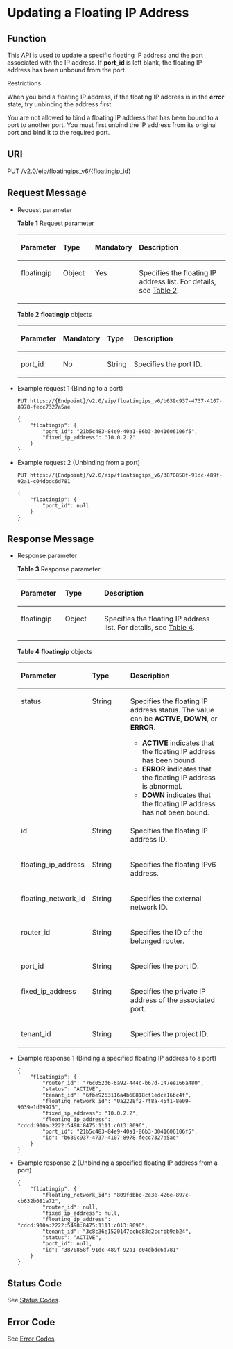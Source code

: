 # Updating a Floating IP Address<a name="eip_apifloatip_0004"></a>

## Function<a name="en-us_topic_0201534155_section937595992415"></a>

This API is used to update a specific floating IP address and the port associated with the IP address. If  **port\_id**  is left blank, the floating IP address has been unbound from the port.

Restrictions

When you bind a floating IP address, if the floating IP address is in the  **error**  state, try unbinding the address first.

You are not allowed to bind a floating IP address that has been bound to a port to another port. You must first unbind the IP address from its original port and bind it to the required port.

## URI<a name="en-us_topic_0201534155_section1037655913249"></a>

PUT /v2.0/eip/floatingips\_v6/\{floatingip\_id\}

## Request Message<a name="en-us_topic_0201534155_section5385259162414"></a>

-   Request parameter

    **Table  1**  Request parameter

    <a name="en-us_topic_0201534155_table14386115942419"></a>
    <table><thead align="left"><tr id="en-us_topic_0201534155_row1559165992415"><th class="cellrowborder" valign="top" width="19.39%" id="mcps1.2.5.1.1"><p id="en-us_topic_0201534155_p65917591245"><a name="en-us_topic_0201534155_p65917591245"></a><a name="en-us_topic_0201534155_p65917591245"></a>Parameter</p>
    </th>
    <th class="cellrowborder" valign="top" width="15.659999999999998%" id="mcps1.2.5.1.2"><p id="en-us_topic_0201534155_p559185992415"><a name="en-us_topic_0201534155_p559185992415"></a><a name="en-us_topic_0201534155_p559185992415"></a>Type</p>
    </th>
    <th class="cellrowborder" valign="top" width="18.310000000000002%" id="mcps1.2.5.1.3"><p id="en-us_topic_0201534155_p205911159152411"><a name="en-us_topic_0201534155_p205911159152411"></a><a name="en-us_topic_0201534155_p205911159152411"></a><strong id="en-us_topic_0201534155_b84235270615219"><a name="en-us_topic_0201534155_b84235270615219"></a><a name="en-us_topic_0201534155_b84235270615219"></a>Mandatory</strong></p>
    </th>
    <th class="cellrowborder" valign="top" width="46.64%" id="mcps1.2.5.1.4"><p id="en-us_topic_0201534155_p6591115942414"><a name="en-us_topic_0201534155_p6591115942414"></a><a name="en-us_topic_0201534155_p6591115942414"></a>Description</p>
    </th>
    </tr>
    </thead>
    <tbody><tr id="en-us_topic_0201534155_row159211597245"><td class="cellrowborder" valign="top" width="19.39%" headers="mcps1.2.5.1.1 "><p id="en-us_topic_0201534155_p75923592248"><a name="en-us_topic_0201534155_p75923592248"></a><a name="en-us_topic_0201534155_p75923592248"></a>floatingip</p>
    </td>
    <td class="cellrowborder" valign="top" width="15.659999999999998%" headers="mcps1.2.5.1.2 "><p id="en-us_topic_0201534155_p18592559172418"><a name="en-us_topic_0201534155_p18592559172418"></a><a name="en-us_topic_0201534155_p18592559172418"></a>Object</p>
    </td>
    <td class="cellrowborder" valign="top" width="18.310000000000002%" headers="mcps1.2.5.1.3 "><p id="en-us_topic_0201534155_p25921159132414"><a name="en-us_topic_0201534155_p25921159132414"></a><a name="en-us_topic_0201534155_p25921159132414"></a>Yes</p>
    </td>
    <td class="cellrowborder" valign="top" width="46.64%" headers="mcps1.2.5.1.4 "><p id="en-us_topic_0201534155_p1759245922417"><a name="en-us_topic_0201534155_p1759245922417"></a><a name="en-us_topic_0201534155_p1759245922417"></a>Specifies the floating IP address list. For details, see <a href="#en-us_topic_0201534155_table547993685510">Table 2</a>.</p>
    </td>
    </tr>
    </tbody>
    </table>

    **Table  2** **floatingip**  objects

    <a name="en-us_topic_0201534155_table547993685510"></a>
    <table><thead align="left"><tr id="en-us_topic_0201534155_row966719362553"><th class="cellrowborder" valign="top" width="19.878012198780123%" id="mcps1.2.5.1.1"><p id="en-us_topic_0201534155_p0685313416"><a name="en-us_topic_0201534155_p0685313416"></a><a name="en-us_topic_0201534155_p0685313416"></a><strong id="en-us_topic_0201534155_b1047913918573"><a name="en-us_topic_0201534155_b1047913918573"></a><a name="en-us_topic_0201534155_b1047913918573"></a>Parameter</strong></p>
    </th>
    <th class="cellrowborder" valign="top" width="12.938706129387059%" id="mcps1.2.5.1.2"><p id="en-us_topic_0201534155_p768561134110"><a name="en-us_topic_0201534155_p768561134110"></a><a name="en-us_topic_0201534155_p768561134110"></a><strong id="en-us_topic_0201534155_b16443144095716"><a name="en-us_topic_0201534155_b16443144095716"></a><a name="en-us_topic_0201534155_b16443144095716"></a>Mandatory</strong></p>
    </th>
    <th class="cellrowborder" valign="top" width="12.84871512848715%" id="mcps1.2.5.1.3"><p id="en-us_topic_0201534155_p368681134120"><a name="en-us_topic_0201534155_p368681134120"></a><a name="en-us_topic_0201534155_p368681134120"></a><strong id="en-us_topic_0201534155_b199131741105711"><a name="en-us_topic_0201534155_b199131741105711"></a><a name="en-us_topic_0201534155_b199131741105711"></a>Type</strong></p>
    </th>
    <th class="cellrowborder" valign="top" width="54.334566543345666%" id="mcps1.2.5.1.4"><p id="en-us_topic_0201534155_p668612124119"><a name="en-us_topic_0201534155_p668612124119"></a><a name="en-us_topic_0201534155_p668612124119"></a><strong id="en-us_topic_0201534155_b1998164325720"><a name="en-us_topic_0201534155_b1998164325720"></a><a name="en-us_topic_0201534155_b1998164325720"></a>Description</strong></p>
    </th>
    </tr>
    </thead>
    <tbody><tr id="en-us_topic_0201534155_row1667163613554"><td class="cellrowborder" valign="top" width="19.878012198780123%" headers="mcps1.2.5.1.1 "><p id="en-us_topic_0201534155_p1868717104113"><a name="en-us_topic_0201534155_p1868717104113"></a><a name="en-us_topic_0201534155_p1868717104113"></a>port_id</p>
    </td>
    <td class="cellrowborder" valign="top" width="12.938706129387059%" headers="mcps1.2.5.1.2 "><p id="en-us_topic_0201534155_p26871119419"><a name="en-us_topic_0201534155_p26871119419"></a><a name="en-us_topic_0201534155_p26871119419"></a>No</p>
    </td>
    <td class="cellrowborder" valign="top" width="12.84871512848715%" headers="mcps1.2.5.1.3 "><p id="en-us_topic_0201534155_p66889116414"><a name="en-us_topic_0201534155_p66889116414"></a><a name="en-us_topic_0201534155_p66889116414"></a>String</p>
    </td>
    <td class="cellrowborder" valign="top" width="54.334566543345666%" headers="mcps1.2.5.1.4 "><p id="en-us_topic_0201534155_p14688213413"><a name="en-us_topic_0201534155_p14688213413"></a><a name="en-us_topic_0201534155_p14688213413"></a>Specifies the port ID. </p>
    </td>
    </tr>
    </tbody>
    </table>

-   Example request 1 \(Binding to a port\)

    ```
    PUT https://{Endpoint}/v2.0/eip/floatingips_v6/b639c937-4737-4107-8978-fecc7327a5ae
    
    {
        "floatingip": {
            "port_id": "21b5c483-84e9-40a1-86b3-3041606106f5",
            "fixed_ip_address": "10.0.2.2"
        }
    }
    ```


-   Example request 2 \(Unbinding from a port\)

    ```
    PUT https://{Endpoint}/v2.0/eip/floatingips_v6/3870858f-91dc-489f-92a1-c04dbdc6d781
    
    {
        "floatingip": {
            "port_id": null
        }
    }
    ```


## Response Message<a name="en-us_topic_0201534155_section183951559182418"></a>

-   Response parameter

    **Table  3**  Response parameter

    <a name="en-us_topic_0201534155_table639619595248"></a>
    <table><thead align="left"><tr id="en-us_topic_0201534155_row18592059102412"><th class="cellrowborder" valign="top" width="21.11%" id="mcps1.2.4.1.1"><p id="en-us_topic_0201534155_p759210594240"><a name="en-us_topic_0201534155_p759210594240"></a><a name="en-us_topic_0201534155_p759210594240"></a>Parameter</p>
    </th>
    <th class="cellrowborder" valign="top" width="18.89%" id="mcps1.2.4.1.2"><p id="en-us_topic_0201534155_p2592125917247"><a name="en-us_topic_0201534155_p2592125917247"></a><a name="en-us_topic_0201534155_p2592125917247"></a>Type</p>
    </th>
    <th class="cellrowborder" valign="top" width="60%" id="mcps1.2.4.1.3"><p id="en-us_topic_0201534155_p1592145917246"><a name="en-us_topic_0201534155_p1592145917246"></a><a name="en-us_topic_0201534155_p1592145917246"></a>Description</p>
    </th>
    </tr>
    </thead>
    <tbody><tr id="en-us_topic_0201534155_row4592105910246"><td class="cellrowborder" valign="top" width="21.11%" headers="mcps1.2.4.1.1 "><p id="en-us_topic_0201534155_p1592115992411"><a name="en-us_topic_0201534155_p1592115992411"></a><a name="en-us_topic_0201534155_p1592115992411"></a>floatingip</p>
    </td>
    <td class="cellrowborder" valign="top" width="18.89%" headers="mcps1.2.4.1.2 "><p id="en-us_topic_0201534155_p2059225912243"><a name="en-us_topic_0201534155_p2059225912243"></a><a name="en-us_topic_0201534155_p2059225912243"></a>Object</p>
    </td>
    <td class="cellrowborder" valign="top" width="60%" headers="mcps1.2.4.1.3 "><p id="en-us_topic_0201534155_p1593125932418"><a name="en-us_topic_0201534155_p1593125932418"></a><a name="en-us_topic_0201534155_p1593125932418"></a>Specifies the floating IP address list. For details, see <a href="#en-us_topic_0201534155_table1935317341267">Table 4</a>.</p>
    </td>
    </tr>
    </tbody>
    </table>

    **Table  4** **floatingip**  objects

    <a name="en-us_topic_0201534155_table1935317341267"></a>
    <table><thead align="left"><tr id="en-us_topic_0201534155_row63486341164"><th class="cellrowborder" valign="top" width="33.33333333333333%" id="mcps1.2.4.1.1"><p id="en-us_topic_0201534155_p9993174855413"><a name="en-us_topic_0201534155_p9993174855413"></a><a name="en-us_topic_0201534155_p9993174855413"></a><strong id="en-us_topic_0201534155_b19349172101010"><a name="en-us_topic_0201534155_b19349172101010"></a><a name="en-us_topic_0201534155_b19349172101010"></a>Parameter</strong></p>
    </th>
    <th class="cellrowborder" valign="top" width="18.55185518551855%" id="mcps1.2.4.1.2"><p id="en-us_topic_0201534155_p16993194812541"><a name="en-us_topic_0201534155_p16993194812541"></a><a name="en-us_topic_0201534155_p16993194812541"></a><strong id="en-us_topic_0201534155_b02721133104"><a name="en-us_topic_0201534155_b02721133104"></a><a name="en-us_topic_0201534155_b02721133104"></a>Type</strong></p>
    </th>
    <th class="cellrowborder" valign="top" width="48.11481148114812%" id="mcps1.2.4.1.3"><p id="en-us_topic_0201534155_p99938485541"><a name="en-us_topic_0201534155_p99938485541"></a><a name="en-us_topic_0201534155_p99938485541"></a><strong id="en-us_topic_0201534155_b112779412107"><a name="en-us_topic_0201534155_b112779412107"></a><a name="en-us_topic_0201534155_b112779412107"></a>Description</strong></p>
    </th>
    </tr>
    </thead>
    <tbody><tr id="en-us_topic_0201534155_row935017340612"><td class="cellrowborder" valign="top" width="33.33333333333333%" headers="mcps1.2.4.1.1 "><p id="en-us_topic_0201534155_p109931248105412"><a name="en-us_topic_0201534155_p109931248105412"></a><a name="en-us_topic_0201534155_p109931248105412"></a>status</p>
    </td>
    <td class="cellrowborder" valign="top" width="18.55185518551855%" headers="mcps1.2.4.1.2 "><p id="en-us_topic_0201534155_p209935484543"><a name="en-us_topic_0201534155_p209935484543"></a><a name="en-us_topic_0201534155_p209935484543"></a>String</p>
    </td>
    <td class="cellrowborder" valign="top" width="48.11481148114812%" headers="mcps1.2.4.1.3 "><p id="en-us_topic_0201534155_p1099384811549"><a name="en-us_topic_0201534155_p1099384811549"></a><a name="en-us_topic_0201534155_p1099384811549"></a>Specifies the floating IP address status. The value can be <strong id="en-us_topic_0201534155_b1759616711011"><a name="en-us_topic_0201534155_b1759616711011"></a><a name="en-us_topic_0201534155_b1759616711011"></a>ACTIVE</strong>, <strong id="en-us_topic_0201534155_b3597275105"><a name="en-us_topic_0201534155_b3597275105"></a><a name="en-us_topic_0201534155_b3597275105"></a>DOWN</strong>, or <strong id="en-us_topic_0201534155_b759814719103"><a name="en-us_topic_0201534155_b759814719103"></a><a name="en-us_topic_0201534155_b759814719103"></a>ERROR</strong>.</p>
    <a name="en-us_topic_0201534155_ul10994124825413"></a><a name="en-us_topic_0201534155_ul10994124825413"></a><ul id="en-us_topic_0201534155_ul10994124825413"><li><strong id="en-us_topic_0201534155_b196632050181412"><a name="en-us_topic_0201534155_b196632050181412"></a><a name="en-us_topic_0201534155_b196632050181412"></a>ACTIVE</strong> indicates that the floating IP address has been bound.</li><li><strong id="en-us_topic_0201534155_b168791538143"><a name="en-us_topic_0201534155_b168791538143"></a><a name="en-us_topic_0201534155_b168791538143"></a>ERROR</strong> indicates that the floating IP address is abnormal.</li><li><strong id="en-us_topic_0201534155_b17928855161410"><a name="en-us_topic_0201534155_b17928855161410"></a><a name="en-us_topic_0201534155_b17928855161410"></a>DOWN</strong> indicates that the floating IP address has not been bound.</li></ul>
    </td>
    </tr>
    <tr id="en-us_topic_0201534155_row1035123410619"><td class="cellrowborder" valign="top" width="33.33333333333333%" headers="mcps1.2.4.1.1 "><p id="en-us_topic_0201534155_p6994144818541"><a name="en-us_topic_0201534155_p6994144818541"></a><a name="en-us_topic_0201534155_p6994144818541"></a>id</p>
    </td>
    <td class="cellrowborder" valign="top" width="18.55185518551855%" headers="mcps1.2.4.1.2 "><p id="en-us_topic_0201534155_p1399416486549"><a name="en-us_topic_0201534155_p1399416486549"></a><a name="en-us_topic_0201534155_p1399416486549"></a>String</p>
    </td>
    <td class="cellrowborder" valign="top" width="48.11481148114812%" headers="mcps1.2.4.1.3 "><p id="en-us_topic_0201534155_p1899418480541"><a name="en-us_topic_0201534155_p1899418480541"></a><a name="en-us_topic_0201534155_p1899418480541"></a>Specifies the floating IP address ID.</p>
    </td>
    </tr>
    <tr id="en-us_topic_0201534155_row435118341261"><td class="cellrowborder" valign="top" width="33.33333333333333%" headers="mcps1.2.4.1.1 "><p id="en-us_topic_0201534155_p29942484542"><a name="en-us_topic_0201534155_p29942484542"></a><a name="en-us_topic_0201534155_p29942484542"></a>floating_ip_address</p>
    </td>
    <td class="cellrowborder" valign="top" width="18.55185518551855%" headers="mcps1.2.4.1.2 "><p id="en-us_topic_0201534155_p9994348155412"><a name="en-us_topic_0201534155_p9994348155412"></a><a name="en-us_topic_0201534155_p9994348155412"></a>String</p>
    </td>
    <td class="cellrowborder" valign="top" width="48.11481148114812%" headers="mcps1.2.4.1.3 "><p id="en-us_topic_0201534155_p8994174818549"><a name="en-us_topic_0201534155_p8994174818549"></a><a name="en-us_topic_0201534155_p8994174818549"></a>Specifies the floating IPv6 address.</p>
    </td>
    </tr>
    <tr id="en-us_topic_0201534155_row73521344612"><td class="cellrowborder" valign="top" width="33.33333333333333%" headers="mcps1.2.4.1.1 "><p id="en-us_topic_0201534155_p119948483548"><a name="en-us_topic_0201534155_p119948483548"></a><a name="en-us_topic_0201534155_p119948483548"></a>floating_network_id</p>
    </td>
    <td class="cellrowborder" valign="top" width="18.55185518551855%" headers="mcps1.2.4.1.2 "><p id="en-us_topic_0201534155_p89942482546"><a name="en-us_topic_0201534155_p89942482546"></a><a name="en-us_topic_0201534155_p89942482546"></a>String</p>
    </td>
    <td class="cellrowborder" valign="top" width="48.11481148114812%" headers="mcps1.2.4.1.3 "><p id="en-us_topic_0201534155_p59942486544"><a name="en-us_topic_0201534155_p59942486544"></a><a name="en-us_topic_0201534155_p59942486544"></a>Specifies the external network ID.</p>
    </td>
    </tr>
    <tr id="en-us_topic_0201534155_row1235211345615"><td class="cellrowborder" valign="top" width="33.33333333333333%" headers="mcps1.2.4.1.1 "><p id="en-us_topic_0201534155_p99954487543"><a name="en-us_topic_0201534155_p99954487543"></a><a name="en-us_topic_0201534155_p99954487543"></a>router_id</p>
    </td>
    <td class="cellrowborder" valign="top" width="18.55185518551855%" headers="mcps1.2.4.1.2 "><p id="en-us_topic_0201534155_p1999574817544"><a name="en-us_topic_0201534155_p1999574817544"></a><a name="en-us_topic_0201534155_p1999574817544"></a>String</p>
    </td>
    <td class="cellrowborder" valign="top" width="48.11481148114812%" headers="mcps1.2.4.1.3 "><p id="en-us_topic_0201534155_p1199594812543"><a name="en-us_topic_0201534155_p1199594812543"></a><a name="en-us_topic_0201534155_p1199594812543"></a>Specifies the ID of the belonged router.</p>
    </td>
    </tr>
    <tr id="en-us_topic_0201534155_row535273416619"><td class="cellrowborder" valign="top" width="33.33333333333333%" headers="mcps1.2.4.1.1 "><p id="en-us_topic_0201534155_p399515488546"><a name="en-us_topic_0201534155_p399515488546"></a><a name="en-us_topic_0201534155_p399515488546"></a>port_id</p>
    </td>
    <td class="cellrowborder" valign="top" width="18.55185518551855%" headers="mcps1.2.4.1.2 "><p id="en-us_topic_0201534155_p499534814543"><a name="en-us_topic_0201534155_p499534814543"></a><a name="en-us_topic_0201534155_p499534814543"></a>String</p>
    </td>
    <td class="cellrowborder" valign="top" width="48.11481148114812%" headers="mcps1.2.4.1.3 "><p id="en-us_topic_0201534155_p16995248135411"><a name="en-us_topic_0201534155_p16995248135411"></a><a name="en-us_topic_0201534155_p16995248135411"></a>Specifies the port ID.</p>
    </td>
    </tr>
    <tr id="en-us_topic_0201534155_row1835217343617"><td class="cellrowborder" valign="top" width="33.33333333333333%" headers="mcps1.2.4.1.1 "><p id="en-us_topic_0201534155_p2099514875417"><a name="en-us_topic_0201534155_p2099514875417"></a><a name="en-us_topic_0201534155_p2099514875417"></a>fixed_ip_address</p>
    </td>
    <td class="cellrowborder" valign="top" width="18.55185518551855%" headers="mcps1.2.4.1.2 "><p id="en-us_topic_0201534155_p1599514484541"><a name="en-us_topic_0201534155_p1599514484541"></a><a name="en-us_topic_0201534155_p1599514484541"></a>String</p>
    </td>
    <td class="cellrowborder" valign="top" width="48.11481148114812%" headers="mcps1.2.4.1.3 "><p id="en-us_topic_0201534155_p6995134819542"><a name="en-us_topic_0201534155_p6995134819542"></a><a name="en-us_topic_0201534155_p6995134819542"></a>Specifies the private IP address of the associated port.</p>
    </td>
    </tr>
    <tr id="en-us_topic_0201534155_row15353534660"><td class="cellrowborder" valign="top" width="33.33333333333333%" headers="mcps1.2.4.1.1 "><p id="en-us_topic_0201534155_p139951748155418"><a name="en-us_topic_0201534155_p139951748155418"></a><a name="en-us_topic_0201534155_p139951748155418"></a>tenant_id</p>
    </td>
    <td class="cellrowborder" valign="top" width="18.55185518551855%" headers="mcps1.2.4.1.2 "><p id="en-us_topic_0201534155_p209957480545"><a name="en-us_topic_0201534155_p209957480545"></a><a name="en-us_topic_0201534155_p209957480545"></a>String</p>
    </td>
    <td class="cellrowborder" valign="top" width="48.11481148114812%" headers="mcps1.2.4.1.3 "><p id="en-us_topic_0201534155_p10487112"><a name="en-us_topic_0201534155_p10487112"></a><a name="en-us_topic_0201534155_p10487112"></a>Specifies the project ID.</p>
    </td>
    </tr>
    </tbody>
    </table>

-   Example response 1 \(Binding a specified floating IP address to a port\)

    ```
    {
        "floatingip": {
            "router_id": "76c052d6-6a92-444c-b67d-147ee166a480",
            "status": "ACTIVE",
            "tenant_id": "6fbe9263116a4b68818cf1edce16bc4f",
            "floating_network_id": "0a2228f2-7f8a-45f1-8e09-9039e1d09975",
            "fixed_ip_address": "10.0.2.2",
            "floating_ip_address": "cdcd:910a:2222:5498:8475:1111:c013:8096",
            "port_id": "21b5c483-84e9-40a1-86b3-3041606106f5",
            "id": "b639c937-4737-4107-8978-fecc7327a5ae"
        }
    }
    ```


-   Example response 2 \(Unbinding a specified floating IP address from a port\)

    ```
    {
        "floatingip": {
            "floating_network_id": "809fdbbc-2e3e-426e-897c-cb632b081a72",
            "router_id": null,
            "fixed_ip_address": null,
            "floating_ip_address": "cdcd:910a:2222:5498:8475:1111:c013:8096",
            "tenant_id": "3c8c36e1520147ccbc83d2ccfbb9ab24",
            "status": "ACTIVE",
            "port_id": null,
            "id": "3870858f-91dc-489f-92a1-c04dbdc6d781"
        }
    }
    ```


## Status Code<a name="en-us_topic_0201534155_section31981619"></a>

See  [Status Codes](status-codes.md#eip_api05_0001).

## Error Code<a name="en-us_topic_0201534155_section85821649202813"></a>

See  [Error Codes](error-codes.md#eip_api05_0002).

